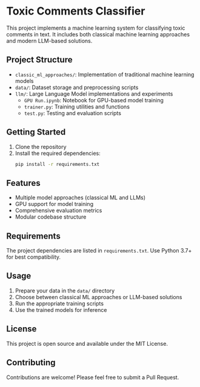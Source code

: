 # Toxic Comments Classifier

This project implements a machine learning system for classifying toxic comments in text. It includes both classical machine learning approaches and modern LLM-based solutions.

## Project Structure

- `classic_ml_approaches/`: Implementation of traditional machine learning models
- `data/`: Dataset storage and preprocessing scripts
- `llm/`: Large Language Model implementations and experiments
  - `GPU Run.ipynb`: Notebook for GPU-based model training
  - `trainer.py`: Training utilities and functions
  - `test.py`: Testing and evaluation scripts

## Getting Started

1. Clone the repository
2. Install the required dependencies:
   ```bash
   pip install -r requirements.txt
   ```

## Features

- Multiple model approaches (classical ML and LLMs)
- GPU support for model training
- Comprehensive evaluation metrics
- Modular codebase structure

## Requirements

The project dependencies are listed in `requirements.txt`. Use Python 3.7+ for best compatibility.

## Usage

1. Prepare your data in the `data/` directory
2. Choose between classical ML approaches or LLM-based solutions
3. Run the appropriate training scripts
4. Use the trained models for inference

## License

This project is open source and available under the MIT License.

## Contributing

Contributions are welcome! Please feel free to submit a Pull Request.
